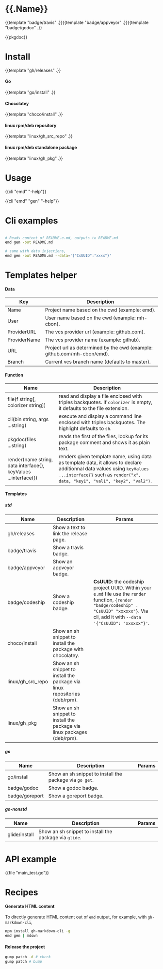# {{.Name}}

{{template "badge/travis" .}}{{template "badge/appveyor" .}}{{template "badge/godoc" .}}

{{pkgdoc}}

# Install

{{template "gh/releases" .}}

#### Go
{{template "go/install" .}}

#### Chocolatey

{{template "choco/install" .}}

#### linux rpm/deb repository

{{template "linux/gh_src_repo" .}}

#### linux rpm/deb standalone package

{{template "linux/gh_pkg" .}}

# Usage

{{cli "emd" "-help"}}

{{cli "emd" "gen" "-help"}}

# Cli examples

```sh

# Reads content of README.e.md, outputs to README.md
emd gen -out README.md

# same with data injections,
emd gen -out README.md --data='{"CsUUID":"xxxx"}'

```

# Templates helper

#### Data

| Key | Description |
| --- | --- |
| Name | Project name based on the cwd (example: emd). |
| User | User name based on the cwd (example: mh-cbon). |
| ProviderURL | The vcs provider url (example: github.com). |
| ProviderName | The vcs provider name (example: github). |
| URL | Project url as determined by the cwd (example: github.com/mh-cbon/emd). |
| Branch | Current vcs branch name (defaults to master). |

#### Function

| Name | Description |
| --- | --- |
| file(f string[, colorizer string]) | read and display a file enclosed with triples backquotes. If `colorizer` is empty, it defaults to the file extension. |
| cli(bin string, args ...string) | execute and display a command line enclosed with triples backquotes. The highlight defaults to `sh`. |
| pkgdoc(files ...string) | reads the first of the files, lookup for its package comment and shows it as plain text. |
| render(name string, data interface{}, keyValues ...interface{}) | renders given template name, using data as template data, it allows to declare additionnal data values using `keyValues ...interface{}` such as `render("x", data, "key1", "val1", "key2", "val2")`. |

#### Templates

##### std

| Name | Description | Params |
| --- | --- | --- |
| gh/releases | Show a text to link the release page. | |
| badge/travis | Show a travis badge. | |
| badge/appveyor | Show an appveyor badge. | |
| badge/codeship | Show a codeship badge. | __CsUUID__: the codeship project UUID. Within your `e.md` file use the `render` function, `{render "badge/codeship" . "CsUUID" "xxxxxx"}`. Via cli, add it with `--data '{"CsUUID": "xxxxxx"}'`. |
| choco/install | Show an sh snippet to install the package with chocolatey. | |
| linux/gh_src_repo | Show an sh snippet to install the package via linux repositories (deb/rpm). | |
| linux/gh_pkg | Show an sh snippet to install the package via linux packages (deb/rpm). | |

##### go

| Name | Description | Params |
| --- | --- | --- |
| go/install | Show an sh snippet to install the package via `go get`. | |
| badge/godoc | Show a godoc badge. | |
| badge/goreport | Show a goreport badge. | |

##### go-nonstd

| Name | Description | Params |
| --- | --- | --- |
| glide/install | Show an sh snippet to install the package via `glide`. | |


# API example

{{file "main_test.go"}}

# Recipes

#### Generate HTML content

To directly generate HTML content out of `emd` output, for example, with `gh-markdown-cli`,

```sh
npm install gh-markdown-cli -g
emd gen | mdown
```

#### Release the project

```sh
gump patch -d # check
gump patch # bump
```
